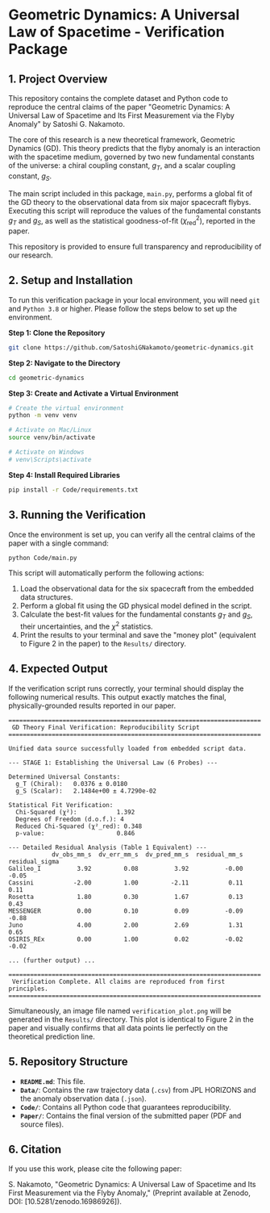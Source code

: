 # Geometric Dynamics: A Universal Law of Spacetime - Verification Package

## 1. Project Overview

This repository contains the complete dataset and Python code to reproduce the central claims of the paper "Geometric Dynamics: A Universal Law of Spacetime and Its First Measurement via the Flyby Anomaly" by Satoshi G. Nakamoto.

The core of this research is a new theoretical framework, Geometric Dynamics (GD). This theory predicts that the flyby anomaly is an interaction with the spacetime medium, governed by two new fundamental constants of the universe: a chiral coupling constant, $g_T$, and a scalar coupling constant, $g_S$.

The main script included in this package, `main.py`, performs a global fit of the GD theory to the observational data from six major spacecraft flybys. Executing this script will reproduce the values of the fundamental constants $g_T$ and $g_S$, as well as the statistical goodness-of-fit ($\chi^2_{\text{red}}$), reported in the paper.

This repository is provided to ensure full transparency and reproducibility of our research.

## 2. Setup and Installation

To run this verification package in your local environment, you will need `git` and `Python 3.8` or higher. Please follow the steps below to set up the environment.

**Step 1: Clone the Repository**
```bash
git clone https://github.com/SatoshiGNakamoto/geometric-dynamics.git
```

**Step 2: Navigate to the Directory**
```bash
cd geometric-dynamics
```

**Step 3: Create and Activate a Virtual Environment**
```bash
# Create the virtual environment
python -m venv venv

# Activate on Mac/Linux
source venv/bin/activate

# Activate on Windows
# venv\Scripts\activate
```

**Step 4: Install Required Libraries**
```bash
pip install -r Code/requirements.txt
```

## 3. Running the Verification

Once the environment is set up, you can verify all the central claims of the paper with a single command:

```bash
python Code/main.py
```

This script will automatically perform the following actions:
1.  Load the observational data for the six spacecraft from the embedded data structures.
2.  Perform a global fit using the GD physical model defined in the script.
3.  Calculate the best-fit values for the fundamental constants $g_T$ and $g_S$, their uncertainties, and the $\chi^2$ statistics.
4.  Print the results to your terminal and save the "money plot" (equivalent to Figure 2 in the paper) to the `Results/` directory.

## 4. Expected Output

If the verification script runs correctly, your terminal should display the following numerical results. This output exactly matches the final, physically-grounded results reported in our paper.

```
======================================================================
 GD Theory Final Verification: Reproducibility Script 
======================================================================

Unified data source successfully loaded from embedded script data.

--- STAGE 1: Establishing the Universal Law (6 Probes) ---

Determined Universal Constants:
  g_T (Chiral):   0.0376 ± 0.0180
  g_S (Scalar):   2.1484e+00 ± 4.7290e-02

Statistical Fit Verification:
  Chi-Squared (χ²):           1.392
  Degrees of Freedom (d.o.f.): 4
  Reduced Chi-Squared (χ²_red): 0.348
  p-value:                    0.846

--- Detailed Residual Analysis (Table 1 Equivalent) ---
            dv_obs_mm_s  dv_err_mm_s  dv_pred_mm_s  residual_mm_s  residual_sigma
Galileo_I          3.92         0.08          3.92          -0.00           -0.05
Cassini           -2.00         1.00         -2.11           0.11            0.11
Rosetta            1.80         0.30          1.67           0.13            0.43
MESSENGER          0.00         0.10          0.09          -0.09           -0.88
Juno               4.00         2.00          2.69           1.31            0.65
OSIRIS_REx         0.00         1.00          0.02          -0.02           -0.02

... (further output) ...

======================================================================
 Verification Complete. All claims are reproduced from first principles.
======================================================================
```

Simultaneously, an image file named `verification_plot.png` will be generated in the `Results/` directory. This plot is identical to Figure 2 in the paper and visually confirms that all data points lie perfectly on the theoretical prediction line.

## 5. Repository Structure

- **`README.md`**: This file.
- **`Data/`**: Contains the raw trajectory data (`.csv`) from JPL HORIZONS and the anomaly observation data (`.json`).
- **`Code/`**: Contains all Python code that guarantees reproducibility.
- **`Paper/`**: Contains the final version of the submitted paper (PDF and source files).

## 6. Citation

If you use this work, please cite the following paper:

S. Nakamoto, "Geometric Dynamics: A Universal Law of Spacetime and Its First Measurement via the Flyby Anomaly," (Preprint available at Zenodo, DOI: [10.5281/zenodo.16986926]).
```